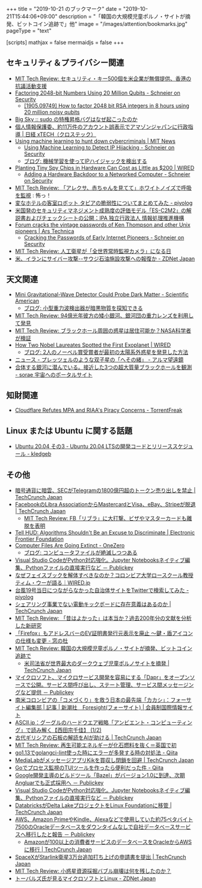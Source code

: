 +++
title = "2019-10-21 のブックマーク"
date =  "2019-10-21T15:44:06+09:00"
description = "「韓国の大規模児童ポルノ・サイトが摘発、ビットコイン追跡で」他"
image = "/images/attention/bookmarks.jpg"
pageType = "text"

[scripts]
  mathjax = false
  mermaidjs = false
+++

## セキュリティ＆プライバシー関連

- [MIT Tech Review: セキュリティ・キー500個を米企業が無償提供、香港の抗議活動支援](https://www.technologyreview.jp/nl/hong-kong-protesters-get-pro-bono-cybersecurity-help-from-silicon-valley/)
- [Factoring 2048-bit Numbers Using 20 Million Qubits - Schneier on Security](https://www.schneier.com/blog/archives/2019/10/factoring_2048-.html)
    - [[1905.09749] How to factor 2048 bit RSA integers in 8 hours using 20 million noisy qubits](https://arxiv.org/abs/1905.09749)
- [Big Sky :: sudo の特権昇格バグはなぜ起こったのか](https://mattn.kaoriya.net/software/lang/c/20191016143950.htm)
- [個人情報保護委、約11万件のアカウント誤表示でアマゾンジャパンに行政指導 | 日経 xTECH（クロステック）](https://tech.nikkeibp.co.jp/atcl/nxt/news/18/06203/)
- [Using machine learning to hunt down cybercriminals  | MIT News](https://news.mit.edu/2019/using-machine-learning-hunt-down-cybercriminals-1009)
    - [Using Machine Learning to Detect IP Hijacking - Schneier on Security](https://www.schneier.com/blog/archives/2019/10/using_machine_l_1.html)
    - [ブログ: 機械学習を使ってIPハイジャックを検出する](https://okuranagaimo.blogspot.com/2019/10/ip.html)
- [Planting Tiny Spy Chips in Hardware Can Cost as Little as $200 | WIRED](https://www.wired.com/story/plant-spy-chips-hardware-supermicro-cheap-proof-of-concept/)
    - [Adding a Hardware Backdoor to a Networked Computer - Schneier on Security](https://www.schneier.com/blog/archives/2019/10/adding_a_hardwa.html)
- [MIT Tech Review: 「アレクサ、赤ちゃんを見てて」ホワイトノイズで呼吸を監視](https://www.technologyreview.jp/nl/alexa-monitor-my-baby-a-smart-speaker-app-can-monitor-an-infants-breathing/) : 怖っ！
- [変なホテルの客室ロボット タピアの脆弱性についてまとめてみた - piyolog](https://piyolog.hatenadiary.jp/entry/2019/10/21/070146)
- [米国発のセキュリティマネジメント成熟度の評価モデル「ES-C2M2」の解説書およびチェックシートの公開：IPA 独立行政法人 情報処理推進機構](https://www.ipa.go.jp/security/controlsystem/usenergy.html)
- [Forum cracks the vintage passwords of Ken Thompson and other Unix pioneers | Ars Technica](https://arstechnica.com/information-technology/2019/10/forum-cracks-the-vintage-passwords-of-ken-thompson-and-other-unix-pioneers/)
    - [Cracking the Passwords of Early Internet Pioneers - Schneier on Security](https://www.schneier.com/blog/archives/2019/10/cracking_the_pa.html)
- [MIT Tech Review: 人工衛星が「全世界常時監視カメラ」になる日](https://www.technologyreview.jp/s/159106/soon-satellites-will-be-able-to-watch-you-everywhere-all-the-time/)
- [米、イランにサイバー攻撃--サウジ石油施設攻撃への報復か - ZDNet Japan](https://japan.zdnet.com/article/35144068/)

## 天文関連

- [Mini Gravitational-Wave Detector Could Probe Dark Matter - Scientific American](https://www.scientificamerican.com/article/mini-gravitational-wave-detector-could-probe-dark-matter1/)
    - [ブログ: 小型重力波検出器が暗黒物質を探知できる](https://okuranagaimo.blogspot.com/2019/10/blog-post_7.html)
- [MIT Tech Review: 94億光年彼方の矮小銀河、銀河団の重力レンズを利用して発見](https://www.technologyreview.jp/nl/a-galaxy-cluster-has-been-used-as-a-magnifying-glass-to-view-the-ancient-universe/)
- [MIT Tech Review: ブラックホール周囲の惑星は居住可能か？NASA科学者が検証](https://www.technologyreview.jp/s/167273/could-a-habitable-planet-orbit-a-supermassive-black-hole/)
- [How Two Nobel Laureates Spotted the First Exoplanet | WIRED](https://www.wired.com/story/how-two-nobel-laureates-spotted-the-first-exoplanet/)
    - [ブログ: 2人のノーベル賞受賞者が最初の太陽系外惑星を発見した方法](https://okuranagaimo.blogspot.com/2019/10/2.html)
- [ニュース - プレッツェルのような双子星の「へその緒」 - アルマ望遠鏡](https://alma-telescope.jp/news/pretzel-201910)
- [合体する銀河に潜んでいる。接近した3つの超大質量ブラックホールを観測 - sorae 宇宙へのポータルサイト](https://sorae.info/astronomy/20191014-chandra.html)

## 知財関連

- [Cloudflare Refutes MPA and RIAA's Piracy Concerns - TorrentFreak](https://torrentfreak.com/cloudflare-refutes-mpa-and-riaas-piracy-concerns-191018/)

## Linux または Ubuntu に関する話題

- [Ubuntu 20.04 その3 - Ubuntu 20.04 LTSの開発コードとリリーススケジュール - kledgeb](https://kledgeb.blogspot.com/2019/10/ubuntu-2004-3-ubuntu-2004-lts.html)

## その他

- [暗号通貨に暗雲、SECがTelegramの1800億円超のトークン売り出しを禁止  |  TechCrunch Japan](https://jp.techcrunch.com/2019/10/13/2019-10-11-sec-blocks-the-1-7-billion-token-sale-for-telegrams-cryptocurrency/)
- [FacebookのLibra AssociationからMastercardとVisa、eBay、Stripeが脱退  |  TechCrunch Japan](https://jp.techcrunch.com/2019/10/12/2019-10-11-ebay-stripe-and-mastercard-drop-out-of-facebooks-libra-association/)
    - [MIT Tech Review: FB「リブラ」に大打撃、ビザやマスターカードも離脱を表明](https://www.technologyreview.jp/nl/the-wheels-may-be-coming-off-facebooks-digital-currency-project-libra/)
- [Tell HUD: Algorithms Shouldn't Be an Excuse to Discriminate | Electronic Frontier Foundation](https://www.eff.org/deeplinks/2019/10/tell-hud-algorithms-are-no-excuse-discrimination)
- [Computer Files Are Going Extinct - OneZero](https://onezero.medium.com/the-death-of-the-computer-file-doc-43cb028c0506?gi=3133ef21483d)
    - [ブログ: コンピュータファイルが絶滅しつつある](https://okuranagaimo.blogspot.com/2019/10/blog-post_15.html)
- [Visual Studio CodeがPython対応強化。Jupyter Notebooksネイティブ編集、Pythonファイルの直接実行など － Publickey](https://www.publickey1.jp/blog/19/visual_studio_codepythonjupyter_notebookspython.html)
- [なぜフェイスブックを解体すべきなのか？コロンビア大学ロースクール教授ティム・ウーが語る｜WIRED.jp](https://wired.jp/membership/2019/10/15/tim-wu-facebook-broken-up/)
- [台風19号当日につながらなかった自治体サイトをTwitterで検索してみた - piyolog](https://piyolog.hatenadiary.jp/entry/2019/10/15/080000)
- [シェアリング事業でない電動キックボードに存在意義はあるのか  |  TechCrunch Japan](https://jp.techcrunch.com/2019/10/15/e-scooter-public-road/)
- [MIT Tech Review: 「昔はよかった」は本当か？過去200年分の文献を分析した新研究](https://www.technologyreview.jp/nl/were-people-really-happier-in-the-past-millions-of-pieces-of-text-suggest-not/)
- [「Firefox」もアドレスバーのEV証明書発行元表示を廃止 ～鍵・盾アイコンの仕様も変更 - 窓の杜](https://forest.watch.impress.co.jp/docs/news/1213230.html)
- [MIT Tech Review: 韓国の大規模児童ポルノ・サイトが摘発、ビットコイン追跡で](https://www.technologyreview.jp/nl/bitcoin-surveillance-helped-feds-take-down-a-massive-child-porn-site/)
    - [米司法省が世界最大のダークウェブ児童ポルノサイトを摘発  |  TechCrunch Japan](https://jp.techcrunch.com/2019/10/19/2019-10-16-doj-child-exploitation-dark-web/)
- [マイクロソフト、マイクロサービス開発を容易にする「Dapr」をオープンソースで公開。サービス間呼び出し、ステート管理、サービス間メッセージングなど提供 － Publickey](https://www.publickey1.jp/blog/19/dapr.html)
- [南米コロンビアの「コメづくり」を救う日本の最先端「カカシ」：フォーサイト編集部 | 記事 | 新潮社　Foresight(フォーサイト) | 会員制国際情報サイト](https://www.fsight.jp/articles/-/46010)
- [ASCII.jp：グーグルのハードウエア戦略「アンビエント・コンピューティング」で読み解く【西田宗千佳】 (1/2)](https://ascii.jp/elem/000/001/958/1958749/)
- [古代ギリシアの石板の解読をAIが助ける  |  TechCrunch Japan](https://jp.techcrunch.com/2019/10/19/%e5%8f%a4%e4%bb%a3%e3%82%ae%e3%83%aa%e3%82%b7%e3%82%a2%e3%81%ae%e7%9f%b3%e6%9d%bf%e3%81%ae%e8%a7%a3%e8%aa%ad%e3%82%92ai%e3%81%8c%e5%8a%a9%e3%81%91%e3%82%8b/)
- [MIT Tech Review: 再生可能エネルギーが化石燃料を抜く＝英国で初](https://www.technologyreview.jp/nl/the-uk-just-got-more-power-from-renewables-than-fossil-fuels-for-the-first-time/)
- [go1.13でgolangci-lint使った時にエラーが多発する時の対処法 - Qiita](https://qiita.com/Tommy_/items/a3738cd8229b53157cae)
- [MediaLabがメッセージアプリKikを買収し閉鎖を回避  |  TechCrunch Japan](https://jp.techcrunch.com/2019/10/21/2019-10-19-medialab-kik-messenger-app-portfolio/)
- [Goでプロセス監視のTUIツールを作ったら便利だった件 - Qiita](https://qiita.com/gorilla0513/items/8b9ff01c915e2626dac9)
- [Google開発主導のビルドツール「Bazel」がバージョン1.0に到達、次期Angluarでも正式採用へ － Publickey](https://www.publickey1.jp/blog/19/googlebazel10angluar.html)
- [Visual Studio CodeがPython対応強化。Jupyter Notebooksネイティブ編集、Pythonファイルの直接実行など － Publickey](https://www.publickey1.jp/blog/19/visual_studio_codepythonjupyter_notebookspython.html)
- [DatabricksがDelta LakeプロジェクトをLinux Foundationに移管  |  TechCrunch Japan](https://jp.techcrunch.com/2019/10/16/2019-10-15-databricks-brings-its-delta-lake-open-source-project-to-the-linux-foundation/)
- [AWS、Amazon PrimeやKindle、Alexaなどで使用していた約75ペタバイト7500のOracleデータベースをダウンタイムなしで自社データベースサービスへ移行したと報告 － Publickey](https://www.publickey1.jp/blog/19/awsamazon_primekindlealexa757500oracle.html)
    - [Amazonが100以上の消費者サービスのデータベースをOracleからAWSに移行  |  TechCrunch Japan](https://jp.techcrunch.com/2019/10/16/2019-10-15-amazon-migrates-more-than-100-consumer-services-from-oracle-to-aws-databases/)
- [SpaceXがStarlink衛星3万台追加打ち上げの申請書を提出  |  TechCrunch Japan](https://jp.techcrunch.com/2019/10/17/2019-10-15-spacex-files-paperwork-to-launch-up-to-30000-more-starlink-global-internet-satellites/)
- [MIT Tech Review: 小惑星資源採掘バブル崩壊は何を残したのか？](https://www.technologyreview.jp/s/159110/how-the-asteroid-mining-bubble-burst/)
- [トーバルズ氏が見るマイクロソフトとLinux - ZDNet Japan](https://japan.zdnet.com/article/35143737/)
